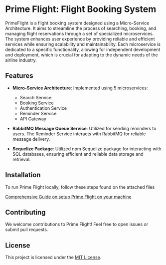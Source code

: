 # Prime Flight: Flight Booking System

PrimeFlight is a flight booking system designed using a Micro-Service Architecture. It aims to
streamline the process of searching, booking, and managing flight reservations through a set of
specialized microservices. The system enhances user experience by providing reliable and
efficient services while ensuring scalability and maintainability. Each microservice is dedicated
to a specific functionality, allowing for independent development and deployment, which is
crucial for adapting to the dynamic needs of the airline industry.

## Features

- **Micro-Service Architecture**: Implemented using 5 microservices:
  - Search Service
  - Booking Service
  - Authentication Service
  - Reminder Service
  - API Gateway

- **RabbitMQ Message Queue Service**: Utilized for sending reminders to users. The Reminder Service interacts with RabbitMQ for reliable message delivery.

- **Sequelize Package**: Utilized npm Sequelize package for interacting with SQL databases, ensuring efficient and reliable data storage and retrieval.

## Installation

To run Prime Flight locally, follow these steps found on the attached files


[Comprehensive Guide on setup Prime Flight on your machine](https://docs.google.com/document/d/1ZdC436I1vT-BnRntRcEmPKh7Bv-fCZI2bZq5kdjZNGc/edit?usp=sharing)



## Contributing

We welcome contributions to Prime Flight! Feel free to open issues or submit pull requests.

## License

This project is licensed under the [MIT License](LICENSE).
